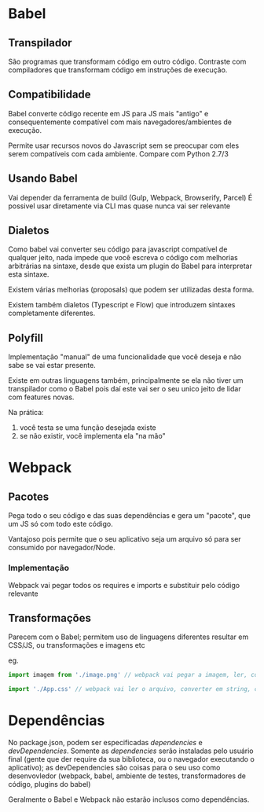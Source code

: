 # Babel

## Transpilador
São programas que transformam código em outro código. Contraste com compiladores que transformam código em instruções de execução.

## Compatibilidade
Babel converte código recente em JS para JS mais "antigo" e consequentemente compatível com mais navegadores/ambientes de execução.

Permite usar recursos novos do Javascript sem se preocupar com eles serem compatíveis com cada ambiente. Compare com Python 2.7/3

## Usando Babel

Vai depender da ferramenta de build (Gulp, Webpack, Browserify, Parcel)
É possivel usar diretamente via CLI mas quase nunca vai ser relevante

## Dialetos
Como babel vai converter seu código para javascript compatível de qualquer jeito, nada impede que você escreva o código com melhorias arbitrárias na sintaxe, desde que exista um plugin do Babel para interpretar esta sintaxe.

Existem várias melhorias (proposals) que podem ser utilizadas desta forma.

Existem também dialetos (Typescript e Flow) que introduzem sintaxes completamente diferentes.

## Polyfill
Implementação "manual" de uma funcionalidade que você deseja e não sabe se vai estar presente.

Existe em outras linguagens também, principalmente se ela não tiver um transpilador como o Babel pois daí este vai ser o seu unico jeito de lidar com features novas.

Na prática:
1) você testa se uma função desejada existe
2) se não existir, você implementa ela "na mão"


# Webpack

## Pacotes
Pega todo o seu código e das suas dependências e gera um "pacote", que um JS só com todo este código.

Vantajoso pois permite que o seu aplicativo seja um arquivo só para ser consumido por navegador/Node.

### Implementação

Webpack vai pegar todos os requires e imports e substituir pelo código relevante

## Transformações

Parecem com o Babel; permitem uso de linguagens diferentes resultar em CSS/JS, ou transformações e imagens etc

eg.
```javascript
import imagem from './image.png' // webpack vai pegar a imagem, ler, converter os bytes em string, colocar dentro de uma data-url(), etc...

import './App.css' // webpack vai ler o arquivo, converter em string, criar uma tag <rel> style, etc
```

# Dependências

No package.json, podem ser especificadas _dependencies_ e _devDependencies_. Somente as _dependencies_ serão instaladas pelo usuário final (gente que der require da sua biblioteca, ou o navegador executando o aplicativo); as devDependencies são coisas para o seu uso como desenvovledor (webpack, babel, ambiente de testes, transformadores de código, plugins do babel)

Geralmente o Babel e Webpack não estarão inclusos como dependências.
